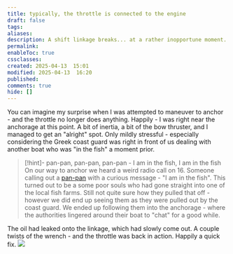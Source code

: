 ```yaml
---
title: typically, the throttle is connected to the engine
draft: false
tags: 
aliases: 
description: A shift linkage breaks... at a rather inopportune moment.
permalink: 
enableToc: true
cssclasses: 
created: 2025-04-13  15:01
modified: 2025-04-13  16:20
published: 
comments: true
hide: []
---
```

You can imagine my surprise when I was attempted to maneuver to anchor - and the throttle no longer does anything. Happily - I was right near the anchorage at this point. A bit of inertia, a bit of the bow thruster, and I managed to get an "alright" spot. Only mildly stressful - especially considering the Greek coast guard was right in front of us dealing with another boat who was "in the fish" a moment prior. 

> [!hint]- pan-pan, pan-pan, pan-pan - I am in the fish, I am in the fish
> On our way to anchor we heard a weird radio call on 16. Someone calling out a [pan-pan](https://en.wikipedia.org/wiki/Pan-pan) with a curious message - "I am in the fish". This turned out to be a some poor souls who had gone straight into one of the local fish farms. Still not quite sure how they pulled that off - however we did end up seeing them as they were pulled out by the coast guard. We ended up following them into the anchorage - where the authorities lingered around their boat to "chat" for a good while. 

The oil had leaked onto the linkage, which had slowly come out. A couple twists of the wrench - and the throttle was back in action. Happily a quick fix. 
![](attachments/shift_linkage.jpg)
 
